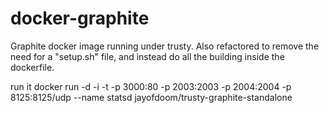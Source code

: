 docker-graphite
===============

Graphite docker image running under trusty. Also refactored to remove the need for a "setup.sh" file, and instead do all the building inside the dockerfile.

run it
docker run -d -i -t -p 3000:80 -p 2003:2003 -p 2004:2004 -p 8125:8125/udp --name statsd jayofdoom/trusty-graphite-standalone
